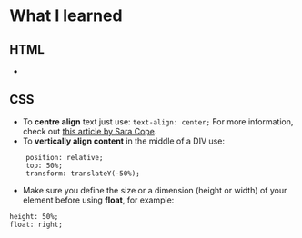 # What I learned
## HTML 
- 
## CSS 
- To __centre align__ text just use: `text-align: center;`
For more information, check out [this article by Sara Cope](https://css-tricks.com/almanac/properties/t/text-align/).
- To **vertically align content** in the middle of a DIV use:
```
    position: relative;
    top: 50%;
    transform: translateY(-50%);    
```
- Make sure you define the size or a dimension (height or width) of your element before using **float**, for example: 
```
height: 50%; 
float: right;
```

